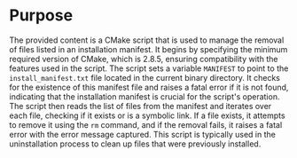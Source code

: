 # Purpose
The provided content is a CMake script that is used to manage the removal of files listed in an installation manifest. It begins by specifying the minimum required version of CMake, which is 2.8.5, ensuring compatibility with the features used in the script. The script sets a variable `MANIFEST` to point to the `install_manifest.txt` file located in the current binary directory. It checks for the existence of this manifest file and raises a fatal error if it is not found, indicating that the installation manifest is crucial for the script's operation. The script then reads the list of files from the manifest and iterates over each file, checking if it exists or is a symbolic link. If a file exists, it attempts to remove it using the `rm` command, and if the removal fails, it raises a fatal error with the error message captured. This script is typically used in the uninstallation process to clean up files that were previously installed.
